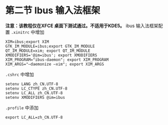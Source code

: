 # 第二节 Ibus 输入法框架

**注意：该教程仅在XFCE 桌面下测试通过。不适用于KDE5。**
ibus 输入法框架配置 `.xinitrc` 中增加

```
XIM=ibus;export XIM
GTK_IM_MODULE=ibus;export GTK_IM_MODULE
QT_IM_MODULE=xim; export QT_IM_MODULE
XMODIFIERS='@im=ibus'; export XMODIFIERS
XIM_PROGRAM="ibus-daemon"; export XIM_PROGRAM
XIM_ARGS="–daemonize –xim"; export XIM_ARGS
```

`.cshrc` 中增加

```
setenv LANG zh_CN.UTF-8
setenv LC_CTYPE zh_CN.UTF-8
setenv LC_ALL zh_CN.UTF-8
setenv XMODIFIERS @im=ibus
```

`.profile` 中添加

```
export LC_ALL=zh_CN.UTF-8
```
